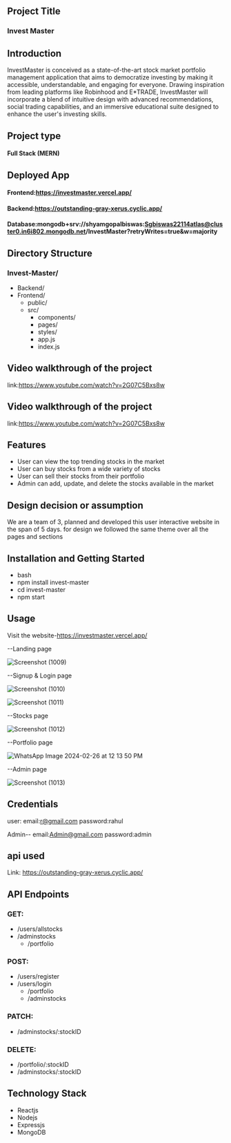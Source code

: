 ## Project Title 
### Invest Master

## Introduction
InvestMaster is conceived as a state-of-the-art stock market portfolio management application that aims to democratize investing by making it accessible, understandable,
and engaging for everyone. Drawing inspiration from leading platforms like Robinhood and E*TRADE, InvestMaster will incorporate a blend of intuitive design with advanced
recommendations, social trading capabilities, and an immersive educational suite designed to enhance the user's investing skills.

## Project type 
#### Full Stack (MERN)

## Deployed App
#### Frontend:https://investmaster.vercel.app/
#### Backend:https://outstanding-gray-xerus.cyclic.app/
#### Database:mongodb+srv://shyamgopalbiswas:Sgbiswas22114atlas@cluster0.in6i802.mongodb.net/InvestMaster?retryWrites=true&w=majority

## Directory Structure

### Invest-Master/
- Backend/
- Frontend/
  - public/
  - src/
    - components/
    - pages/
    - styles/
    - app.js
    - index.js

## Video walkthrough of the project
link:https://www.youtube.com/watch?v=2G07C5Bxs8w

## Video walkthrough of the project
link:https://www.youtube.com/watch?v=2G07C5Bxs8w


## Features
- User can view the top trending stocks in the market
- User can buy stocks from a wide variety of stocks
- User can sell their stocks from their portfolio
- Admin can add, update, and delete the stocks available in the market


## Design decision or assumption
We are a team of 3, planned and developed this user interactive website in the span of 5 days. 
for design we followed the same theme over all the pages and sections

## Installation and Getting Started

- bash
- npm install invest-master
- cd invest-master
- npm start


## Usage
Visit the website-https://investmaster.vercel.app/

--Landing page

![Screenshot (1009)](https://github.com/S-G-Biswas/code-mystique-7890/assets/147697000/0afdc7b9-611c-4d9c-912f-1da2f348a752)

--Signup & Login page

![Screenshot (1010)](https://github.com/S-G-Biswas/code-mystique-7890/assets/147697000/e6bba96d-aeb9-4d4c-a916-e5e17f35af68)


![Screenshot (1011)](https://github.com/S-G-Biswas/code-mystique-7890/assets/147697000/64f53dc8-8c15-4ae8-9889-c16dfc756db3)

--Stocks page

![Screenshot (1012)](https://github.com/S-G-Biswas/code-mystique-7890/assets/147697000/5c7ef47a-4c19-42c5-a12a-84c0bbaeedca)

--Portfolio page

![WhatsApp Image 2024-02-26 at 12 13 50 PM](https://github.com/S-G-Biswas/code-mystique-7890/assets/147697000/5fb55e43-414f-4ce4-b6d6-cb50f5c26e3b)

--Admin page

![Screenshot (1013)](https://github.com/S-G-Biswas/code-mystique-7890/assets/147697000/f5f6f752-b202-4c7d-80e3-411113150c99)



## Credentials
user: email:r@gmail.com
      password:rahul

 Admin-- email:Admin@gmail.com
         password:admin 

## api used
Link: https://outstanding-gray-xerus.cyclic.app/

## API Endpoints

### GET:
- /users/allstocks
- /adminstocks
  - /portfolio

### POST:
- /users/register
- /users/login
  - /portfolio
  - /adminstocks

### PATCH:
- /adminstocks/:stockID

### DELETE:
- /portfolio/:stockID
- /adminstocks/:stockID

## Technology Stack
- Reactjs
- Nodejs
- Expressjs
- MongoDB













